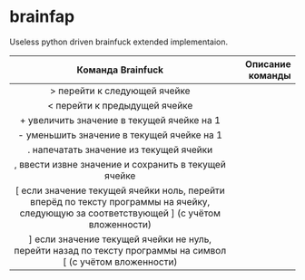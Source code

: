 
# brainfap

Useless python driven brainfuck extended implementaion.

|Команда Brainfuck|	Описание команды|	
|:-----:|---------------------------------------:|	
|>	перейти к следующей ячейке|
|<	перейти к предыдущей ячейке|
|+	увеличить значение в текущей ячейке на 1|
|-	уменьшить значение в текущей ячейке на 1|
|.	напечатать значение из текущей ячейки|
|,	ввести извне значение и сохранить в текущей ячейке|
|[	если значение текущей ячейки ноль, перейти вперёд по тексту программы на ячейку, следующую за соответствующей ] (с учётом вложенности)|
|]	если значение текущей ячейки не нуль, перейти назад по тексту программы на символ [ (с учётом вложенности)|
